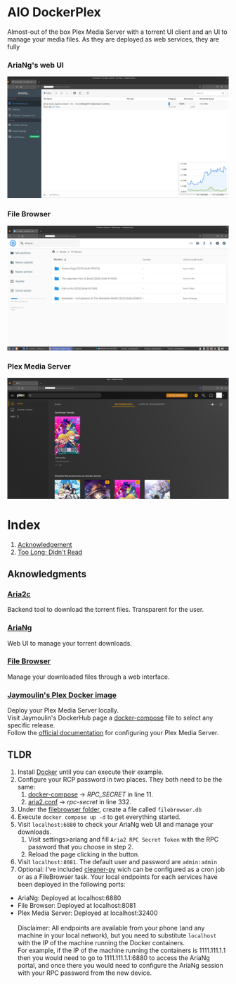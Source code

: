 # AIO DockerPlex
Almost-out of the box Plex Media Server with a torrent UI client and an UI to manage your media files. As they are deployed as web services, they are fully <br>
### AriaNg's web UI
<img src="images/AriaNg.png"  width="700"/>

### File Browser
<img src="images/FileBrowser.png"  width="700"/>

### Plex Media Server
<img src="images/PlexMediaServer.png"  width="700"/>

# Index
1. [Acknowledgement](#ack)
2. [Too Long; Didn't Read](#tldr)

<a name="ack"></a>

## Aknowledgments
### [Aria2c](https://aria2.github.io/)
Backend tool to download the torrent files. Transparent for the user.
### [AriaNg](https://github.com/mayswind/AriaNg)
Web UI to manage your torrent downloads.<br>
### [File Browser](https://filebrowser.org/)
Manage your downloaded files through a web interface.<br>
### [Jaymoulin's Plex Docker image](https://hub.docker.com/r/jaymoulin/plex/)
Deploy your Plex Media Server locally. <br>
Visit Jaymoulin's DockerHub page a [docker-compose](./docker-compose.yml) file to select any specific release.<br>
Follow the [official documentation]() for configuring your Plex Media Server.

<a name="tldr"></a>

## TLDR

1. Install [Docker](https://docs.docker.com/get-docker/) until you can execute their example.
2. Configure your RCP password in two places. They both need to be the same:
   1.  [docker-compose](./docker-compose.yml) -> *RPC_SECRET* in line 11.
   2.  [aria2.conf](./aria2-config/aria2.conf) -> *rpc-secret* in line 332.
3. Under the [filebrowser folder](./filebrowser/), create a file called `filebrowser.db`
4. Execute `docker compose up -d` to get everything started.
5. Visit `localhost:6880` to check your AriaNg web UI and manage your downloads.
   1. Visit settings>ariang and fill `Aria2 RPC Secret Token` with the RPC password that you choose in step 2.
   2. Reload the page clicking in the button.
6. Visit `localhost:8081`. The default user and password are `admin:admin`
7. Optional: I've included [cleaner-py](./cleaner.py) wich can be configured as a cron job or as a FileBrowser task.
Your local endpoints for each services have been deployed in the following ports:
- AriaNg: Deployed at localhost:6880
- File Browser: Deployed at localhost:8081
- Plex Media Server: Deployed at localhost:32400
<br>\
Disclaimer: All endpoints are available from your phone (and any machine in your local network), but you need to substitute `localhost` with the IP of the machine running the Docker containers. <br>
For example, if the IP of the machine running the containers is 1111.111.1.1 then you would need to go to 1111.111.1.1:6880 to access the AriaNg portal, and once there you would need to configure the AriaNg session with your RPC password from the new device.
